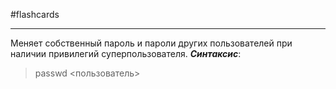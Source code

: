 #flashcards 
***
Меняет собственный пароль и пароли других пользователей при наличии привилегий суперпользователя.
***Синтаксис***:
>passwd <пользователь>